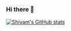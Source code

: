 ### Hi there 👋
[![Shivam's GitHub stats](https://github-readme-stats-chi-ten-53.vercel.app/api?username=shivamgupta021&show_icons=true&show=prs_merged,prs_merged_percentage&hide=issues,stars,contribs&theme=tokyonight)](https://github.com/shivamgupta021/github-readme-stats)
<!--
**shivamgupta021/shivamgupta021** is a ✨ _special_ ✨ repository because its `README.md` (this file) appears on your GitHub profile.

Here are some ideas to get you started:

- 🔭 I’m currently working on ...
- 🌱 I’m currently learning ...
- 👯 I’m looking to collaborate on ...
- 🤔 I’m looking for help with ...
- 💬 Ask me about ...
- 📫 How to reach me: ...
- 😄 Pronouns: ...
- ⚡ Fun fact: ...
-->
